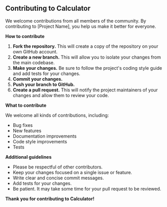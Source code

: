 ## Contributing to Calculator

We welcome contributions from all members of the community. By contributing to [Project Name], you help us make it better for everyone.

**How to contribute**

1. **Fork the repository.** This will create a copy of the repository on your own GitHub account.
2. **Create a new branch.** This will allow you to isolate your changes from the main codebase.
3. **Make your changes.** Be sure to follow the project's coding style guide and add tests for your changes.
4. **Commit your changes.**
5. **Push your branch to GitHub.**
6. **Create a pull request.** This will notify the project maintainers of your changes and allow them to review your code.

**What to contribute**

We welcome all kinds of contributions, including:

* Bug fixes
* New features
* Documentation improvements
* Code style improvements
* Tests

**Additional guidelines**

* Please be respectful of other contributors.
* Keep your changes focused on a single issue or feature.
* Write clear and concise commit messages.
* Add tests for your changes.
* Be patient. It may take some time for your pull request to be reviewed.

**Thank you for contributing to Calculator!**
